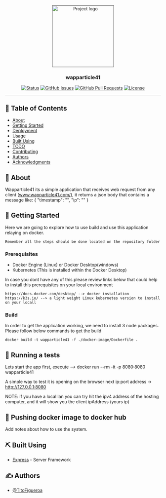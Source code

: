 <p align="center">
  <a href="" rel="noopener">
 <img width=200px height=200px src="https://cdn.iconscout.com/icon/free/png-512/nodejs-2-226035.png" alt="Project logo"></a>
</p>

<h3 align="center">wapparticle41</h3>

<div align="center">

[![Status](https://img.shields.io/badge/status-active-green)]()
[![GitHub Issues](https://img.shields.io/github/issues/TitoFigueroa/wapparticle41)]()
[![GitHub Pull Requests](https://img.shields.io/github/issues-pr/TitoFigueroa/wapparticle41)]()
[![License](https://img.shields.io/github/license/TitoFigueroa/wapparticle41)](/LICENSE)

</div>

---

## 📝 Table of Contents

- [About](#about)
- [Getting Started](#getting_started)
- [Deployment](#deployment)
- [Usage](#usage)
- [Built Using](#built_using)
- [TODO](../TODO.md)
- [Contributing](../CONTRIBUTING.md)
- [Authors](#authors)
- [Acknowledgments](#acknowledgement)

## 🧐 About <a name = "about"></a>

Wapparticle41 its a simple application that receives web request from any client (www.wapparticle41.com/), it returns a json body that contains a message like:
{
  "timestamp": "<current date and time>",
  "ip": "<the IP address of the visitor>"
}

## 🏁 Getting Started <a name = "getting_started"></a>

Here we are going to explore how to use build and use this application relaying on docker.
```
Remember all the steps should be done located on the repository folder
```

### Prerequisites

- Docker Engine (Linux) or Docker Desktop(windows)
- Kubernetes (This is installed within the Docker Desktop)

In case you dont have any of this please review links below that could help to install this prerequisites on your local environment

```
https://docs.docker.com/desktop/ --> docker installation
https://k3s.io/ --> a light weight Linux kubernetes version to install on your locall 

```

### Build

In order to get the application working, we need to install 3 node packages. Please follow below commands to get the build

```
docker build -t wapparticle41 -f ./docker-image/Dockerfile .

```

## 🔧 Running a tests <a name = "tests"></a>

Lets start the app first, execute --> docker run --rm -it -p 8080:8080 wapparticle41 

A simple way to test it is opening on the browser next ip:port address -> http://127.0.0.1:8080

NOTE: if you have a local lan you can try hit the ipv4 address of the hosting computer, and it will show you the client ipAddress (yours ip)

## 🎈 Pushing docker image to docker hub <a name="usage"></a>

Add notes about how to use the system.

## ⛏️ Built Using <a name = "built_using"></a>

- [Express](https://expressjs.com/) - Server Framework

## ✍️ Authors <a name = "authors"></a>

- [@TitoFigueroa](https://github.com/TitoFigueroa)